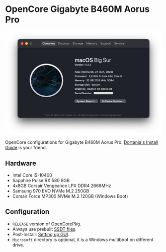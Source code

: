 OpenCore Gigabyte B460M Aorus Pro
=================================
![Screenshot](/art/screenshot.png)

OpenCore configurations for Gigabyte B460M Aorus Pro.
[Dortania's Install Guide](https://dortania.github.io/OpenCore-Install-Guide/) is your friend.

Hardware
--------
* Intel Core i5-10400
* Sapphire Pulse RX 580 8GB
* 4x8GB Corsair Vengeance LPX DDR4 2666MHz
* Samsung 970 EVO NVMe M.2 250GB
* Corsair Force MP300 NVMe M.2 120GB (Windows Boot)

Configuration
-------------
* `RELEASE` version of [OpenCorePkg](https://github.com/acidanthera/OpenCorePkg/releases).
* Always use prebuilt [SSDT files](https://dortania.github.io/Getting-Started-With-ACPI/ssdt-platform.html#desktop).
* Post-Install: [Setting up GUI](https://dortania.github.io/OpenCore-Post-Install/cosmetic/gui.html#setting-up-opencores-gui).
* `Microsoft` directory is optional, it is a Windows multiboot on different drive.